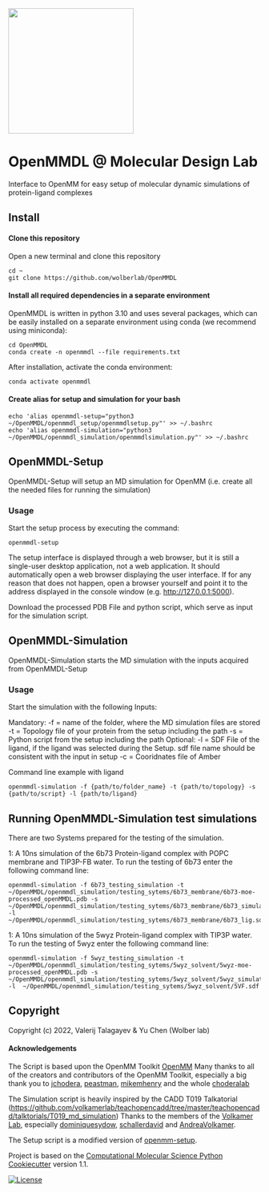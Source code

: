 <img src="https://github.com/pacificore/OpenMMDL/blob/main/openmmdl_setup/static/OpenMMDL_logo.svg" height="250">


# OpenMMDL @ Molecular Design Lab

Interface to OpenMM for easy setup of molecular dynamic simulations of
protein-ligand complexes

## Install

#### Clone this repository

Open a new terminal and clone this repository

    cd ~
    git clone https://github.com/wolberlab/OpenMMDL

#### Install all required dependencies in a separate environment

OpenMMDL is written in python 3.10 and uses several packages, which can
be easily installed on a separate environment using conda (we recommend
using miniconda):

    cd OpenMMDL
    conda create -n openmmdl --file requirements.txt

After installation, activate the conda environment:

    conda activate openmmdl

#### Create alias for setup and simulation for your bash

    echo 'alias openmmdl-setup="python3 ~/OpenMMDL/openmmdl_setup/openmmdlsetup.py"' >> ~/.bashrc
    echo 'alias openmmdl-simulation="python3 ~/OpenMMDL/openmmdl_simulation/openmmdlsimulation.py"' >> ~/.bashrc

## OpenMMDL-Setup

OpenMMDL-Setup will setup an MD simulation for OpenMM (i.e. create all
the needed files for running the simulation)

### Usage

Start the setup process by executing the command:

    openmmdl-setup

The setup interface is displayed through a web browser, but it is still
a single-user desktop application, not a web application. It should
automatically open a web browser displaying the user interface. If for
any reason that does not happen, open a browser yourself and point it to
the address displayed in the console window (e.g. http://127.0.0.1:5000).

Download the processed PDB File and python script, which serve as input
for the simulation script.

## OpenMMDL-Simulation

OpenMMDL-Simulation starts the MD simulation with the inputs acquired
from OpenMMDL-Setup

### Usage

Start the simulation with the following Inputs:

Mandatory:
-f = name of the folder, where the MD simulation files are stored
-t = Topology file of your protein from the setup including the path
-s = Python script from the setup including the path
Optional:
-l = SDF File of the ligand, if the ligand was selected during the
Setup. sdf file name should be consistent with the input in setup
-c = Cooridnates file of Amber


Command line example with ligand

    openmmdl-simulation -f {path/to/folder_name} -t {path/to/topology} -s {path/to/script} -l {path/to/ligand}

## Running OpenMMDL-Simulation test simulations

There are two Systems prepared for the testing of the simulation.

 1: A 10ns simulation of the 6b73 Protein-ligand complex with POPC membrane and TIP3P-FB water. To run the testing of 6b73 enter the following command line:

    openmmdl-simulation -f 6b73_testing_simulation -t ~/OpenMMDL/openmmdl_simulation/testing_sytems/6b73_membrane/6b73-moe-processed_openMMDL.pdb -s ~/OpenMMDL/openmmdl_simulation/testing_sytems/6b73_membrane/6b73_simulation.py -l  ~/OpenMMDL/openmmdl_simulation/testing_sytems/6b73_membrane/6b73_lig.sdf

 1: A 10ns simulation of the 5wyz Protein-ligand complex with TIP3P water. To run the testing of 5wyz enter the following command line:

    openmmdl-simulation -f 5wyz_testing_simulation -t ~/OpenMMDL/openmmdl_simulation/testing_sytems/5wyz_solvent/5wyz-moe-processed_openMMDL.pdb -s ~/OpenMMDL/openmmdl_simulation/testing_sytems/5wyz_solvent/5wyz_simulation.py -l  ~/OpenMMDL/openmmdl_simulation/testing_sytems/5wyz_solvent/5VF.sdf


## Copyright
Copyright (c) 2022, Valerij Talagayev & Yu Chen (Wolber lab)

#### Acknowledgements

The Script is based upon the OpenMM Toolkit [OpenMM](https://github.com/openmm)
Many thanks to all of the creators and contributors of the OpenMM Toolkit, especially a big thank you to [jchodera](https://github.com/jchodera), [peastman](https://github.com/peastman), [mikemhenry](https://github.com/mikemhenry) and the whole [choderalab](https://github.com/choderalab) 

The Simulation script is heavily inspired by the CADD T019 Talkatorial
(https://github.com/volkamerlab/teachopencadd/tree/master/teachopencadd/talktorials/T019_md_simulation)
Thanks to the members of the [Volkamer Lab](https://volkamerlab.org/),
especially [dominiquesydow](https://github.com/dominiquesydow/), [schallerdavid](https://github.com/schallerdavid) and [AndreaVolkamer](https://github.com/andreavolkamer).

The Setup script is a modified version of [openmm-setup](https://github.com/openmm/openmm-setup).
 
Project is based on the 
[Computational Molecular Science Python Cookiecutter](https://github.com/molssi/cookiecutter-cms) version 1.1.


[![License](https://img.shields.io/badge/License-MIT-blue.svg)](https://opensource.org/licenses/MIT)
